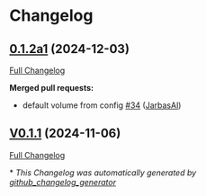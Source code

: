 # Changelog

## [0.1.2a1](https://github.com/OpenVoiceOS/ovos-PHAL-plugin-alsa/tree/0.1.2a1) (2024-12-03)

[Full Changelog](https://github.com/OpenVoiceOS/ovos-PHAL-plugin-alsa/compare/V0.1.1...0.1.2a1)

**Merged pull requests:**

- default volume from config [\#34](https://github.com/OpenVoiceOS/ovos-PHAL-plugin-alsa/pull/34) ([JarbasAl](https://github.com/JarbasAl))

## [V0.1.1](https://github.com/OpenVoiceOS/ovos-PHAL-plugin-alsa/tree/V0.1.1) (2024-11-06)

[Full Changelog](https://github.com/OpenVoiceOS/ovos-PHAL-plugin-alsa/compare/0.1.1...V0.1.1)



\* *This Changelog was automatically generated by [github_changelog_generator](https://github.com/github-changelog-generator/github-changelog-generator)*
